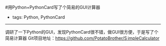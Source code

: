 #用Python+PythonCard写了个简易的GUI计算器

- tags: Python, PythonCard

----

调研了一下Python的GUI，发现PythonCard很不错，做GUI很方便，于是写了个简易计算器
Git项目地址：https://github.com/PotatoBrother/S impleCalculator